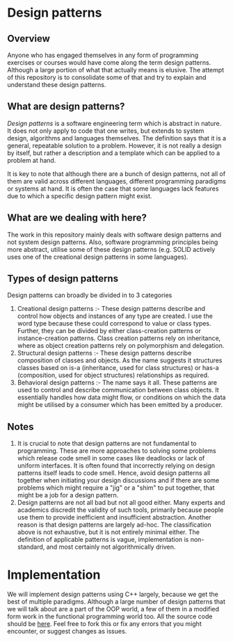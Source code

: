 # Design patterns

## Overview

Anyone who has engaged themselves in any form of programming exercises or courses would have come along the term design patterns. Although a large portion of what that actually means is elusive. The attempt of this repository is to consolidate some of that and try to explain and understand these design patterns.

## What are design patterns?

_Design patterns_ is a software engineering term which is abstract in nature. It does not only apply to code that one writes, but extends to system design, algorithms and languages themselves. The definition says that it is a general, repeatable solution to a problem. However, it is not really a design by itself, but rather a description and a template which can be applied to a problem at hand.

It is key to note that although there are a bunch of design patterns, not all of them are valid across different languages, different programming paradigms or systems at hand. It is often the case that some languages lack features due to which a specific design pattern might exist.

## What are we dealing with here?

The work in this repository mainly deals with software design patterns and not system design patterns. Also, software programming principles being more abstract, utilise some of these design patterns (e.g. SOLID actively uses one of the creational design patterns in some languages).

## Types of design patterns

Design patterns can broadly be divided in to 3 categories

1. Creational design patterns :- These design patterns describe and control how objects and instances of any type are created. I use the word type because these could correspond to value or class types. Further, they can be divided by either class-creation patterns or instance-creation patterns. Class creation patterns rely on inheritance, where as object creation patterns rely on polymorphism and delegation.
2. Structural design patterns :- These design patterns describe composition of classes and objects. As the name suggests it structures classes based on is-a (inheritance, used for class structures) or has-a (composition, used for object structures) relationships as required.
3. Behavioral design patterns :- The name says it all. These patterns are used to control and describe communication between class objects. It essentially handles how data might flow, or conditions on which the data might be utilised by a consumer which has been emitted by a producer.

## Notes

1. It is crucial to note that design patterns are not fundamental to programming. These are more approaches to solving some problems which release code smell in some cases like deadlocks or lack of uniform interfaces. It is often found that incorrectly relying on design patterns itself leads to code smell. Hence, avoid design patterns all together when initiating your design discussions and if there are some problems which might require a "jig" or a "shim" to put together, that might be a job for a design pattern.
2. Design patterns are not all bad but not all good either. Many experts and academics discredit the validity of such tools, primarily because people use them to provide inefficient and insufficient abstraction. Another reason is that design patterns are largely ad-hoc. The classification above is not exhaustive, but it is not entirely minimal either. The definition of applicable patterns is vague, implementation is non-standard, and most certainly not algorithmically driven.

# Implementation

We will implement design patterns using C++ largely, because we get the best of multiple paradigms. Although a large number of design patterns that we will talk about are a part of the OOP world, a few of them in a modified form work in the functional programming world too. All the source code should be [here](./src). Feel free to fork this or fix any errors that you might encounter, or suggest changes as issues.

